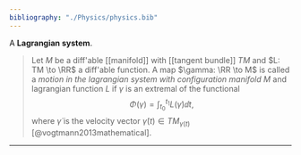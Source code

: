 ```yaml
---
bibliography: "./Physics/physics.bib"
---
```




A **Lagrangian system**. 

> Let $M$ be a diff'able [[manifold]] with [[tangent bundle]] $TM$ and $L: TM \to \RR$ a diff'able function. A map $\gamma: \RR \to M$ is called a _motion in the lagrangian system with configuration manifold_ $M$ and lagrangian function $L$ if $\gamma$ is an extremal of the functional $$\Phi(\gamma) = \int_{t_0}^{t_1} L(\dot\gamma) \dd{t},$$ where $\dot\gamma$ is the velocity vector $\dot\gamma(t) \in TM_{\gamma(t)}$ [@vogtmann2013mathematical].

---